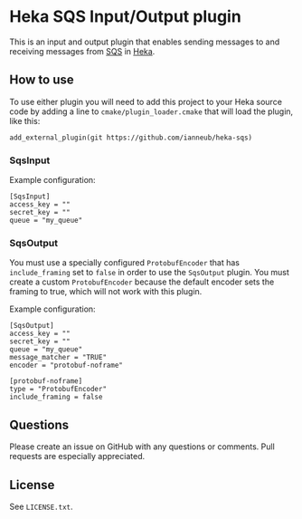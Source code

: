 # Heka SQS Input/Output plugin

This is an input and output plugin that enables sending messages to and receiving messages from [SQS](http://aws.amazon.com/sqs/) in [Heka](https://github.com/mozilla-services/heka).

## How to use

To use either plugin you will need to add this project to your Heka source code by adding a line to `cmake/plugin_loader.cmake` that will load the plugin, like this:

    add_external_plugin(git https://github.com/ianneub/heka-sqs)


### SqsInput

Example configuration:

    [SqsInput]
    access_key = ""
    secret_key = ""
    queue = "my_queue"

### SqsOutput

You must use a specially configured `ProtobufEncoder` that has `include_framing` set to `false` in order to use the `SqsOutput` plugin. You must create a custom `ProtobufEncoder` because the default encoder sets the framing to true, which will not work with this plugin.

Example configuration:

    [SqsOutput]
    access_key = ""
    secret_key = ""
    queue = "my_queue"
    message_matcher = "TRUE"
    encoder = "protobuf-noframe"
    
    [protobuf-noframe]
    type = "ProtobufEncoder"
    include_framing = false
    
## Questions

Please create an issue on GitHub with any questions or comments. Pull requests are especially appreciated.

## License

See `LICENSE.txt`.

